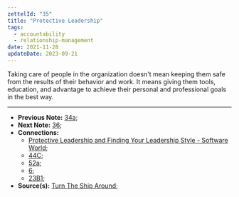 ```yaml
---
zettelId: "35"
title: "Protective Leadership"
tags:
  - accountability
  - relationship-management
date: 2021-11-28
updateDate: 2023-09-21
---
```


Taking care of people in the organization doesn't mean keeping them safe from the results of their behavior and work. It means giving them tools, education, and advantage to achieve their personal and professional goals in the best way.

---

- **Previous Note:** [34a](/notes/34a/);
- **Next Note:** [36](/notes/36/);
- **Connections:**
  - [Protective Leadership and Finding Your Leadership Style - Software World](https://mediations.candost.blog/p/14-protective-leadership-and-leadership-style);
  - [44C](/notes/44c/);
  - [52a](/notes/52a/);
  - [6](/notes/6/);
  - [23B1](/notes/23b1/);
- **Source(s):** [Turn The Ship Around](/turn-the-ship-around-summary-book-chapter-notes/);
